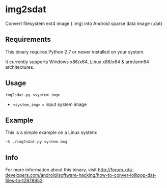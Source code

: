 # img2sdat
Convert filesystem ext4 image (.img) into Android sparse data image (.dat)



## Requirements
This binary requires Python 2.7 or newer installed on your system.

It currently supports Windows x86/x64, Linux x86/x64 & arm/arm64 architectures.



## Usage
```
img2sdat.py <system_img>
```
- `<system_img>` = input system image



## Example
This is a simple example on a Linux system: 
```
~$ ./img2sdat.py system.img
```



## Info
For more information about this binary, visit http://forum.xda-developers.com/android/software-hacking/how-to-conver-lollipop-dat-files-to-t2978952.

